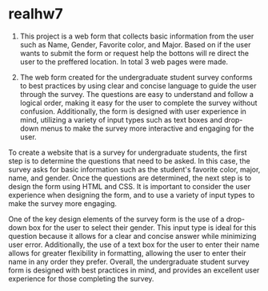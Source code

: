 # realhw7
1. This project is a web form that collects basic information from the user such as Name, Gender, Favorite color, and Major. Based on if the user wants to submit the form or request help the bottons will re direct the user to the preffered location. In total 3 web pages were made. 




2. The web form created for the undergraduate student survey conforms to best practices by using clear and concise language to guide the user through the survey. The questions are easy to understand and follow a logical order, making it easy for the user to complete the survey without confusion. Additionally, the form is designed with user experience in mind, utilizing a variety of input types such as text boxes and drop-down menus to make the survey more interactive and engaging for the user.

To create a website that is a survey for undergraduate students, the first step is to determine the questions that need to be asked. In this case, the survey asks for basic information such as the student's favorite color, major, name, and gender. Once the questions are determined, the next step is to design the form using HTML and CSS. It is important to consider the user experience when designing the form, and to use a variety of input types to make the survey more engaging.

One of the key design elements of the survey form is the use of a drop-down box for the user to select their gender. This input type is ideal for this question because it allows for a clear and concise answer while minimizing user error. Additionally, the use of a text box for the user to enter their name allows for greater flexibility in formatting, allowing the user to enter their name in any order they prefer. Overall, the undergraduate student survey form is designed with best practices in mind, and provides an excellent user experience for those completing the survey.